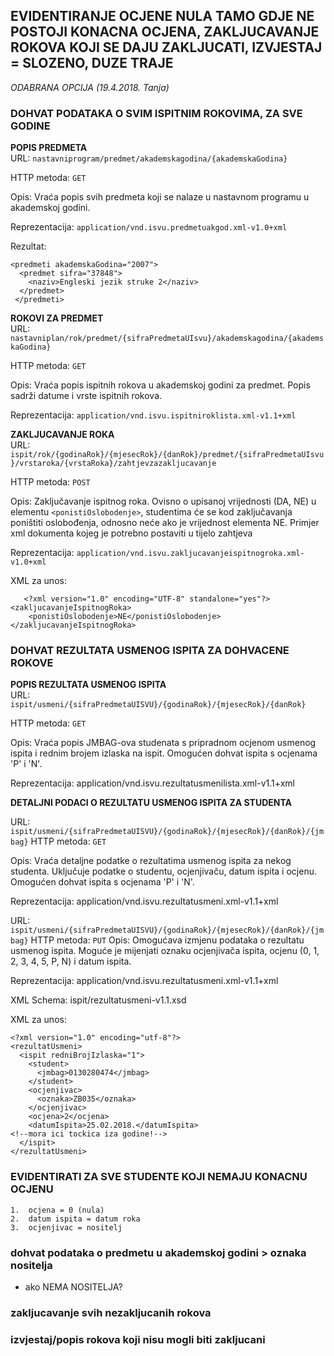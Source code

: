 ## EVIDENTIRANJE OCJENE NULA TAMO GDJE NE POSTOJI KONACNA OCJENA, ZAKLJUCAVANJE ROKOVA KOJI SE DAJU ZAKLJUCATI, IZVJESTAJ = SLOZENO, DUZE TRAJE  
_ODABRANA OPCIJA (19.4.2018. Tanja)_


### DOHVAT PODATAKA O SVIM ISPITNIM ROKOVIMA, ZA SVE GODINE  
**POPIS PREDMETA**  
URL: `nastavniprogram/predmet/akademskagodina/{akademskaGodina}`  

HTTP metoda: `GET`  

Opis: Vraća popis svih predmeta koji se nalaze u nastavnom programu u akademskoj godini.  

Reprezentacija: `application/vnd.isvu.predmetuakgod.xml-v1.0+xml`  

Rezultat: 
```{xml}
<predmeti akademskaGodina="2007">
  <predmet sifra="37848">
    <naziv>Engleski jezik struke 2</naziv>
  </predmet>
 </predmeti>
```


**ROKOVI ZA PREDMET**    
URL: `nastavniplan/rok/predmet/{sifraPredmetaUIsvu}/akademskagodina/{akademskaGodina}`  

HTTP metoda: `GET`  

Opis: Vraća popis ispitnih rokova u akademskoj godini za predmet. Popis sadrži datume i vrste ispitnih rokova.  

Reprezentacija: `application/vnd.isvu.ispitniroklista.xml-v1.1+xml`



**ZAKLJUCAVANJE ROKA**  
URL: `ispit/rok/{godinaRok}/{mjesecRok}/{danRok}/predmet/{sifraPredmetaUIsvu}/vrstaroka/{vrstaRoka}/zahtjevzazakljucavanje`  

HTTP metoda: `POST`  

Opis: Zaključavanje ispitnog roka. Ovisno o upisanoj vrijednosti (DA, NE) u elementu `<ponistiOslobodenje>`, studentima će se kod zaključavanja poništiti oslobođenja, odnosno neće ako je vrijednost elementa NE. Primjer xml dokumenta kojeg je potrebno postaviti u tijelo zahtjeva  

Reprezentacija: `application/vnd.isvu.zakljucavanjeispitnogroka.xml-v1.0+xml`  

XML za unos:
```{xml}
   <?xml version="1.0" encoding="UTF-8" standalone="yes"?>
<zakljucavanjeIspitnogRoka>	
	<ponistiOslobodenje>NE</ponistiOslobodenje>
</zakljucavanjeIspitnogRoka>

```


### DOHVAT REZULTATA USMENOG ISPITA ZA DOHVACENE ROKOVE

**POPIS REZULTATA USMENOG ISPITA**  
URL: `ispit/usmeni/{sifraPredmetaUISVU}/{godinaRok}/{mjesecRok}/{danRok}`  

HTTP metoda: `GET`  

Opis: Vraća popis JMBAG-ova studenata s pripradnom ocjenom usmenog ispita i rednim brojem izlaska na ispit. Omogućen dohvat ispita s ocjenama 'P' i 'N'.  

Reprezentacija: application/vnd.isvu.rezultatusmenilista.xml-v1.1+xml

**DETALJNI PODACI O REZULTATU USMENOG ISPITA ZA STUDENTA**  

URL: `ispit/usmeni/{sifraPredmetaUISVU}/{godinaRok}/{mjesecRok}/{danRok}/{jmbag}`
HTTP metoda: `GET`

Opis: Vraća detaljne podatke o rezultatima usmenog ispita za nekog studenta. Uključuje podatke o studentu, ocjenjivaču, datum ispita i ocjenu. Omogućen dohvat ispita s ocjenama 'P' i 'N'.

Reprezentacija: application/vnd.isvu.rezultatusmeni.xml-v1.1+xml


URL: `ispit/usmeni/{sifraPredmetaUISVU}/{godinaRok}/{mjesecRok}/{danRok}/{jmbag}`
HTTP metoda: `PUT`
Opis: Omogućava izmjenu podataka o rezultatu usmenog ispita. Moguće je mijenjati oznaku ocjenjivača ispita, ocjenu (0, 1, 2, 3, 4, 5, P, N) i datum ispita.

Reprezentacija: application/vnd.isvu.rezultatusmeni.xml-v1.1+xml

XML Schema: ispit/rezultatusmeni-v1.1.xsd

XML za unos:
```{xml}
<?xml version="1.0" encoding="utf-8"?>
<rezultatUsmeni>
  <ispit redniBrojIzlaska="1">
    <student>
      <jmbag>0130280474</jmbag>
    </student>
    <ocjenjivac>
      <oznaka>ZB035</oznaka>
    </ocjenjivac>
    <ocjena>2</ocjena>
    <datumIspita>25.02.2018.</datumIspita>
<!--mora ici tockica iza godine!-->
  </ispit>
</rezultatUsmeni>
```


### EVIDENTIRATI ZA SVE STUDENTE KOJI NEMAJU KONACNU OCJENU
    1.	ocjena = 0 (nula)
    2.	datum ispita = datum roka
    3.	ocjenjivac = nositelj




### dohvat podataka o predmetu u akademskoj godini > oznaka nositelja

 -  ako NEMA NOSITELJA?




### zakljucavanje svih nezakljucanih rokova




### izvjestaj/popis rokova koji nisu mogli biti zakljucani
